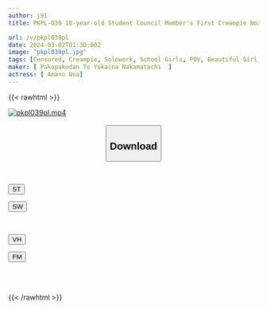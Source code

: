 ```yaml
---
author: j91
title: PKPL-039 18-year-old Student Council Member's First Creampie Noa Amano

url: /v/pkpl039pl
date: 2024-03-02T01:30:00Z
image: "pkpl039pl.jpg"
tags: [Censored, Creampie, Solowork, School Girls, POV, Beautiful Girl, Breasts	]
maker: [ Pakopakodan To Yukaina Nakamatachi  ]
actress: [ Amano Noa]
---
```



{{< rawhtml >}}

<div class="video" data-videoid="zreJJARPBACkRa">
    <a href="javascript:;">
        <img src="/v/pkpl039pl/pkpl039pl.jpg" width="WIDTH" height="HEIGHT" alt="pkpl039pl.mp4" loading="lazy">
    </a>
</div>

<script type="text/javascript" src="https://j91.asia/asset/on-demand-st.js"></script>

<br>
  <link rel="stylesheet" href="https://j91.asia/asset/bs5.css">
  
  <center>
  <button class="btn btn-primary" type="button" data-bs-toggle="collapse" data-bs-target=".multi-collapse" aria-expanded="false" aria-controls="multiCollapseExample1 multiCollapseExample2"><h2>Download</h2></button></center>
</p>
<div class="row">
  <div class="col">
    <div class="collapse multi-collapse" id="multiCollapseExample1">
      <div class="card card-body">
	      	      <br>
<div class="buttons">  
<p><a href="https://streamtape.to/v/zreJJARPBACkRa" target="_blank"><button class="btn-hover color-3"><i class="fa fa-download"></i> ST</button></a></p>
<p><a href="https://cdnwish.com/h7s150pg9zfs" target="_blank"><button class="btn-hover color-2"><i class="fa fa-download"></i> SW</button></a></p></div>
    </div>
  </div>
</div>
  <div class="col">
    <div class="collapse multi-collapse" id="multiCollapseExample2">
      <div class="card card-body">
	      <br>
<div class="buttons">
<p><a href="https://vidhidepro.com/f/v0nkrd4qm2zz"><button class="btn-hover color-9"><i class="fa fa-download"></i> VH</button></a></p>
<p><a href="https://filemoon.sx/d/2ukjfz5hq79b"><button class="btn-hover color-8"><i class="fa fa-download"></i> FM</button></a></p></div>
<br><br>
      </div>
    </div>
  </div>
</div>

{{< /rawhtml >}}